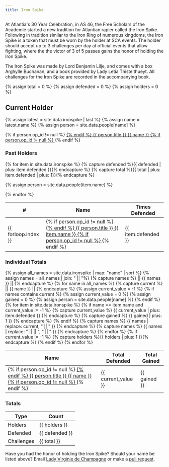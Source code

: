```yaml
---
title: Iron Spike
---
```


At Atlantia's 30 Year Celebration, in AS 46, the Free Scholars of the Academie started a new tradition for Atlantian rapier called the Iron Spike.  Following in tradition similar to the Iron Ring of numerous kingdoms, the Iron Spike is a token that must be worn by the holder at SCA events.  The holder should accept up to 3 challenges per day at official events that allow fighting, where the the victor of 3 of 5 passes gains the honor of holding the Iron Spike.

The Iron Spike was made by Lord Benjamin Lilje, and comes with a box Arghylle Buchanan, and a book provided by Lady Letia Thistelthueyt.  All challenges for the Iron Spike are recorded in the accompanying book.

{% assign total = 0 %}
{% assign defended = 0 %}
{% assign holders = 0 %}

## Current Holder

{% assign latest = site.data.ironspike | last %}
{% assign name = latest.name %}
{% assign person = site.data.people[name] %}

{% if person.op_id != null %} <a href="https://op.atlantia.sca.org/op_ind.php?atlantian_id={{person.op_id}}"> {% endif %}
{{ person.title }} {{ name }}
{% if person.op_id != null %} </a> {% endif %}

<div class="pure-g">

<div class="pure-u-1 pure-u-md-1-2 pure-u-lg-1-2">

<h3> Past Holders </h3>

<table class="pure-table pure-table-bordered sortable">
<thead>
<tr>
    <th> # </th>
    <th> Name </th>
    <th> Times Defended </th>
</tr>
</thead>
<tbody>
{% for item in site.data.ironspike %}
{% capture defended %}{{ defended | plus: item.defended }}{% endcapture %}
{% capture total %}{{ total | plus: item.defended | plus: 1}}{% endcapture %}

{% assign person = site.data.people[item.name] %}

<tr>
    <td> {{ forloop.index }} </td>
    <td>
    {% if person.op_id != null %} <a href="https://op.atlantia.sca.org/op_ind.php?atlantian_id={{person.op_id}}"> {% endif %}
    {{ person.title }} {{ item.name }}
    {% if person.op_id != null %} </a> {% endif %}
    </td>
    <td> {{ item.defended }} </td>
</tr>
{% endfor %}
</tbody>
</table>

</div>


<div class="pure-u-1 pure-u-md-1-2 pure-u-lg-1-2">
<h3> Individual Totals </h3>
<table class="pure-table pure-table-bordered sortable">
<thead>
<tr>
    <th> Name </th>
    <th> Total Defended </th>
    <th> Total Gained </th>
</tr>
</thead>
{% assign all_names = site.data.ironspike | map: "name" | sort %}
{% assign names = all_names | join: " || "%}
{% capture names %} || {{ names }} || {% endcapture %}
{% for name in all_names %}
    {% capture current %} || {{ name }} || {% endcapture %}
    {% assign current_value = -1 %}
    {% if names contains current %}
        {% assign current_value = 0 %}
        {% assign gained = 0 %}
        {% assign person = site.data.people[name] %}
        <tr>
            <td>
            {% if person.op_id != null %} <a href="https://op.atlantia.sca.org/op_ind.php?atlantian_id={{person.op_id}}"> {% endif %}
            {{ person.title }} {{ name }}
            {% if person.op_id != null %} </a> {% endif %}
            </td>
    {% endif %}
    {% for item in site.data.ironspike %}
        {% if name == item.name and current_value != -1 %}
            {% capture current_value %} {{ current_value | plus: item.defended }} {% endcapture %}
            {% capture gained %} {{ gained | plus: 1 }} {% endcapture %}
        {% endif %}
        {% capture names %} {{ names | replace: current, " || " }} {% endcapture %}
        {% capture names %} {{ names | replace: " ||  || ", " || " }} {% endcapture %}
    {% endfor %}
    {% if current_value != -1 %}
        <td> {{ current_value }} </td> <td> {{ gained }} </td> </tr>
        {% capture holders %}{{ holders | plus: 1 }}{% endcapture %}
    {% endif %}
{% endfor %}
</table>

</div>
</div>

<h3> Totals </h3>
<table class="pure-table pure-table-bordered">
<thead>
<tr>
    <th> Type </th>
    <th> Count </th>
</tr>
</thead>
<tbody>
<tr> <td> Holders </td> <td> {{ holders }} </td> </tr>
<tr> <td> Defended </td> <td> {{ defended }} </td> </tr>
<tr> <td> Challenges </td> <td> {{ total }} </td> </tr>
</tbody>
</table>

Have you had the honor of holding the Iron Spike?  Should your name be listed above?  Email [Lady Virginie de Champagne](mailto:vvdelaitre@gmail.com) or make a [pull request](https://github.com/academie-de-espee/academie-de-espee.github.io/pulls).

<script src="/js/sorttable.js"></script>
